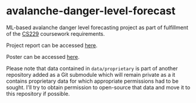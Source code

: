 # avalanche-danger-level-forecast
ML-based avalanche danger level forecasting project as part of fulfillment of the [CS229](https://cs229.stanford.edu/) coursework requirements.

Project report can be accessed [here](./project-report.pdf).

Poster can be accessed [here](./poster.pdf).

Please note that data contained in `data/proprietary` is part of another repository added as a Git submodule which will remain private as a it contains proprietary data for which appropriate permissions had to be sought. I'll try to obtain permission to open-source that data and move it to this repository if possible.
